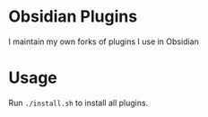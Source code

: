 # Obsidian Plugins 

I maintain my own forks of plugins I use in Obsidian

# Usage 

Run `./install.sh` to install all plugins.
